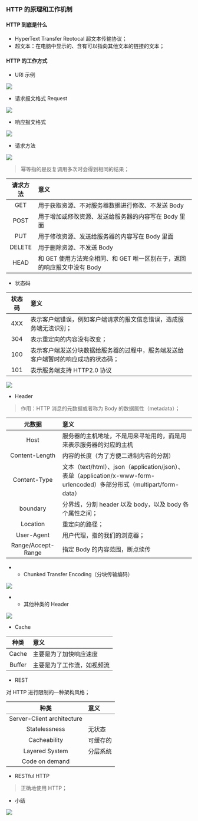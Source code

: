 ### HTTP 的原理和工作机制

#### HTTP 到底是什么

- HyperText Transfer Reotocal 超文本传输协议；
- 超文本：在电脑中显示的、含有可以指向其他文本的链接的文本；

#### HTTP 的工作方式

- URl 示例

<img src="http://baihonghua.cn/Http%E7%9A%84Url%E7%A4%BA%E4%BE%8B.png">

- 请求报文格式 Request

<img src="http://baihonghua.cn/Request%E7%9A%84%E6%8A%A5%E6%96%87%E6%A0%BC%E5%BC%8F.png">

- 响应报文格式

<img src="http://baihonghua.cn/Response%E5%93%8D%E5%BA%94%E6%A0%BC%E5%BC%8F.png">

- 请求方法

<img src="http://baihonghua.cn/%E8%AF%B7%E6%B1%82%E6%96%B9%E6%B3%95.png">

> 幂等指的是反复调用多次时会得到相同的结果；

|请求方法|意义|
|:--:|:--|
|GET|用于获取资源、不对服务器数据进行修改、不发送 Body|
|POST|用于增加或修改资源、发送给服务器的内容写在 Body 里面|
|PUT|用于修改资源、发送给服务器的内容写在 Body 里面|
|DELETE|用于删除资源、不发送 Body|
|HEAD|和 GET 使用方法完全相同、和 GET 唯一区别在于，返回的响应报文中没有 Body|


- 状态码

|状态码|意义|
|:--:|:--|
|4XX|表示客户端错误，例如客户端请求的报文信息错误，造成服务端无法识别；|
|304|表示重定向的内容没有改变；|
|100|表示客户端发送分块数据给服务器的过程中，服务端发送给客户端暂时的响应成功的状态码；|
|101|表示服务端支持 HTTP2.0 协议|

<img src="http://baihonghua.cn/%E7%8A%B6%E6%80%81%E7%A0%81.png">

- Header

> 作用：HTTP 消息的元数据或者称为 Body 的数据属性（metadata）；

|元数据|意义|
|:--:|:--|
|Host|服务器的主机地址，不是用来寻址用的，而是用来表示服务器的对应的主机|
|Content-Length|内容的长度（为了方便二进制内容的分割）|
|Content-Type|文本（text/html）、json（application/json）、表单（application/x-www-form-urlencoded）多部分形式（multipart/form-data）|
|boundary|分界线，分割 header 以及 body，以及 body 各个属性之间；|
|Location|重定向的路径；|
|User-Agent|用户代理，指的我们的浏览器；|
|Range/Accept-Range|指定 Body 的内容范围，断点续传|

- - Chunked Transfer Encoding（分块传输编码）

<img src="http://baihonghua.cn/chunkedtransferEncoding.png">

- - 其他种类的 Header

<img src="http://baihonghua.cn/%E5%85%B6%E4%BB%96%E9%83%A8%E5%88%86header.png">

- Cache

|种类|意义|
|:--:|:--|
|Cache|主要是为了加快响应速度|
|Buffer|主要是为了工作流，如视频流|

- REST

对 HTTP 进行限制的一种架构风格；

|种类|意义|
|:--:|:--|
|Server-Client architecture||
|Statelessness|无状态|
|Cacheability|可缓存的|
|Layered System|分层系统|
|Code on demand||

- RESTful HTTP

> 正确地使用 HTTP；

- 小结

<img src="http://baihonghua.cn/L01%E5%B0%8F%E7%BB%93.png">








